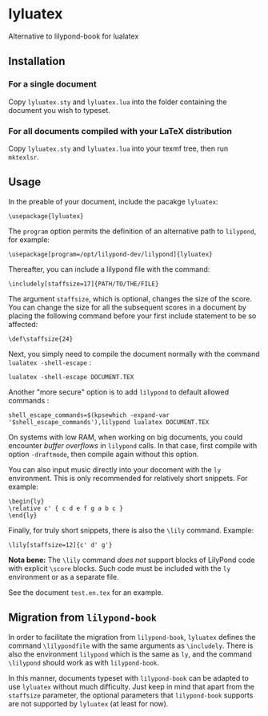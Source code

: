 # lyluatex

Alternative to lilypond-book for lualatex

## Installation

### For a single document

Copy `lyluatex.sty` and `lyluatex.lua` into the folder containing the document
you wish to typeset.

### For all documents compiled with your LaTeX distribution

Copy `lyluatex.sty` and `lyluatex.lua` into your texmf tree, then run `mktexlsr`.

## Usage

In the preable of your document, include the pacakge `lyluatex`:

    \usepackage{lyluatex}

The `program` option permits the definition of an alternative path to
`lilypond`, for example:

    \usepackage[program=/opt/lilypond-dev/lilypond]{lyluatex}

Thereafter, you can include a lilypond file with the command:

    \includely[staffsize=17]{PATH/TO/THE/FILE}

The argument `staffsize`, which is optional, changes the size of the score.  You
can change the size for all the subsequent scores in a document by placing the
following command before your first include statement to be so affected:

    \def\staffsize{24}

Next, you simply need to compile the document normally with the command
`lualatex -shell-escape` :

    lualatex -shell-escape DOCUMENT.TEX

Another "more secure" option is to add `lilypond` to default allowed commands :

    shell_escape_commands=$(kpsewhich -expand-var '$shell_escape_commands'),lilypond lualatex DOCUMENT.TEX

On systems with low RAM, when working on big documents, you could encounter
*buffer overflows* in `lilypond` calls. In that case, first compile with option
`-draftmode`, then compile again without this option.

You can also input music directly into your docoment with the `ly` environment.
This is only recommended for relatively short snippets.  For example:

    \begin{ly}
    \relative c' { c d e f g a b c }
    \end{ly}

Finally, for truly short snippets, there is also the `\lily` command.  Example:

    \lily[staffsize=12]{c' d' g'}

**Nota bene:** The `\lily` command *does not* support blocks of LilyPond code
with explicit `\score` blocks.  Such code must be included with the `ly`
environment or as a separate file.

See the document `test.en.tex` for an example.

## Migration from `lilypond-book`

In order to facilitate the migration from `lilypond-book`, `lyluatex` defines
the command `\lilypondfile` with the same arguments as `\includely`.  There is
also the environment `lilypond` which is the same as `ly`, and the command
`\lilypond` should work as with `lilypond-book`.

In this manner, documents typeset with `lilypond-book` can be adapted to use
`lyluatex` without much difficulty.  Just keep in mind that apart from the
`staffsize` parameter, the optional parameters that `lilypond-book` supports are
not supported by `lyluatex` (at least for now).
